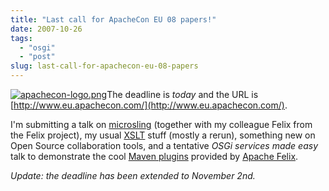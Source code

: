 ```yaml
---
title: "Last call for ApacheCon EU 08 papers!"
date: 2007-10-26
tags: 
  - "osgi"
  - "post"
slug: last-call-for-apachecon-eu-08-papers
---
```


[![apachecon-logo.png](http://codeconsult.ch/bertrand/archives/images/apachecon-logo.png)](http://www.eu.apachecon.com/)The deadline is _today_ and the URL is [http://www.eu.apachecon.com/](http://www.eu.apachecon.com/).

I'm submitting a talk on [microsling](http://codeconsult.ch/bertrand/archives/000808.html) (together with my colleague Felix from the Felix project), my usual [XSLT](http://www.slideshare.net/bdelacretaz) stuff (mostly a rerun), something new on Open Source collaboration tools, and a tentative _OSGi services made easy_ talk to demonstrate the cool [Maven plugins](http://felix.apache.org/site/maven-scr-plugin.html) provided by [Apache Felix](http://felix.apache.org/).

_Update: the deadline has been extended to November 2nd._
